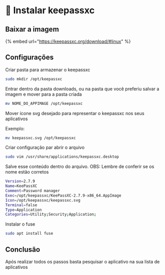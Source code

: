 # 🔐 Instalar keepassxc

## Baixar a imagem&#x20;

{% embed url="https://keepassxc.org/download/#linux" %}

## Configurações

Criar pasta para armazenar o keepassxc

```sh
sudo mkdir /opt/keepassxc
```

Entrar dentro da pasta downloads, ou na pasta que você preferiu salvar a imagem e mover para a pasta criada

```sh
mv NOME_DO_APPIMAGE /opt/keepassxc
```

Mover ícone svg desejado para representar o keepassxc nos seus aplicativos

Exemplo:

```sh
mv keepassxc.svg /opt/keepassxc
```

Criar configuração par abrir o arquivo

```sh
sudo vim /usr/share/applications/keepassxc.desktop
```

Salve esse conteúdo dentro do arquivo. OBS: Lembre de conferir se os nome estão corretos

```sh
Version=2.7.9
Name=KeePassXC
Comment=Password manager
Exec=/opt/keepassxc/KeePassXC-2.7.9-x86_64.AppImage
Icon=/opt/keepassxc/keepassxc.svg
Terminal=false
Type=Application
Categories=Utility;Security;Application;

```

Instalar o fuse

```sh
sudo apt install fuse 
```

## Conclusão

Após realizar todos os passos basta pesquisar o aplicativo na sua lista de aplicativos





